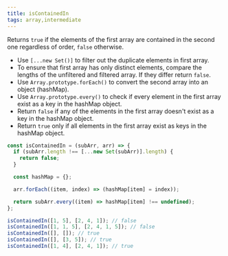 ```yaml
---
title: isContainedIn
tags: array,intermediate
---
```


Returns `true` if the elements of the first array are contained in the second one regardless of order, `false` otherwise.

- Use `[...new Set()]` to filter out the duplicate elements in first array.
- To ensure that first array has only distinct elements, compare the lengths of the unfiltered and filtered array. If they differ return `false`.
- Use `Array.prototype.forEach()` to convert the second array into an object (hashMap).
- Use `Array.prototype.every()` to check if every element in the first array exist as a key in the hashMap object.
- Return `false` if any of the elements in the first array doesn't exist as a key in the hashMap object.
- Return `true` only if all elements in the first array exist as keys in the hashMap object.

```js
const isContainedIn = (subArr, arr) => {
  if (subArr.length !== [...new Set(subArr)].length) {
    return false;
  }

  const hashMap = {};

  arr.forEach((item, index) => (hashMap[item] = index));

  return subArr.every((item) => hashMap[item] !== undefined);
};
```

```js
isContainedIn([1, 5], [2, 4, 1]); // false
isContainedIn([1, 1, 5], [2, 4, 1, 5]); // false
isContainedIn([], []); // true
isContainedIn([], [3, 5]); // true
isContainedIn([1, 4], [2, 4, 1]); // true
```
